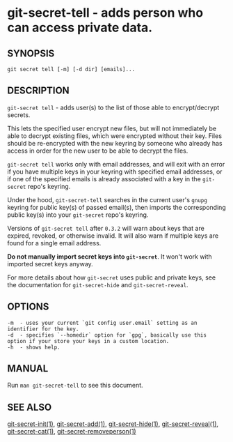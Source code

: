 git-secret-tell - adds person who can access private data.
===============================================================

## SYNOPSIS

    git secret tell [-m] [-d dir] [emails]...


## DESCRIPTION
`git-secret tell` - adds user(s) to the list of those able to encrypt/decrypt secrets.

This lets the specified user encrypt new files,
but will not immediately be able to decrypt existing files, which were encrypted without their key.
Files should be re-encrypted with the new keyring by someone who already has access
in order for the new user to be able to decrypt the files.

`git-secret tell` works only with email addresses, and will exit with an error if you have
multiple keys in your keyring with specified email addresses, or if one of the specified emails
is already associated with a key in the `git-secret` repo's keyring.

Under the hood, `git-secret-tell` searches in the current user's `gnupg` keyring for public key(s) of passed
email(s), then imports the corresponding public key(s) into your `git-secret` repo's keyring.

Versions of `git-secret tell` after `0.3.2` will warn about keys that are expired, revoked, or otherwise invalid.
It will also warn if multiple keys are found for a single email address.

**Do not manually import secret keys into `git-secret`**. It won't work with imported secret keys anyway.

For more details about how `git-secret` uses public and private keys,
see the documentation for `git-secret-hide` and `git-secret-reveal`.

## OPTIONS

    -m  - uses your current `git config user.email` setting as an identifier for the key.
    -d  - specifies `--homedir` option for `gpg`, basically use this option if your store your keys in a custom location.
    -h  - shows help.


## MANUAL

Run `man git-secret-tell` to see this document.


## SEE ALSO

[git-secret-init(1)](https://git-secret.io/git-secret-init), [git-secret-add(1)](https://git-secret.io/git-secret-add),
[git-secret-hide(1)](https://git-secret.io/git-secret-hide), [git-secret-reveal(1)](https://git-secret.io/git-secret-reveal),
[git-secret-cat(1)](https://git-secret.io/git-secret-cat), [git-secret-removeperson(1)](https://git-secret.io/git-secret-removeperson)
